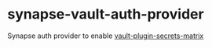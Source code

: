 # synapse-vault-auth-provider
Synapse auth provider to enable [vault-plugin-secrets-matrix](https://github.com/t2bot/vault-plugin-secrets-matrix)
